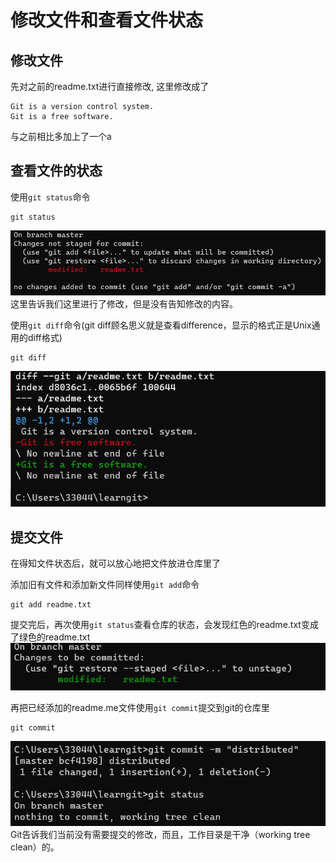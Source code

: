 # 修改文件和查看文件状态
## 修改文件
先对之前的readme.txt进行直接修改, 这里修改成了
```
Git is a version control system.
Git is a free software.
```
与之前相比多加上了一个a

## 查看文件的状态
使用`git status`命令 
```
git status
```
![](images/2023-12-30-22-57-04.png)
这里告诉我们这里进行了修改，但是没有告知修改的内容。

使用`git diff`命令(git diff顾名思义就是查看difference，显示的格式正是Unix通用的diff格式)
```
git diff
```
![](images/2023-12-30-22-59-52.png)

## 提交文件
在得知文件状态后，就可以放心地把文件放进仓库里了

添加旧有文件和添加新文件同样使用`git add`命令
```
git add readme.txt
```
提交完后，再次使用`git status`查看仓库的状态，会发现红色的readme.txt变成了绿色的readme.txt
![](images/2023-12-30-23-08-20.png)

再把已经添加的readme.me文件使用`git commit`提交到git的仓库里
```
git commit
```
![](images/2023-12-30-23-11-37.png)
Git告诉我们当前没有需要提交的修改，而且，工作目录是干净（working tree clean）的。